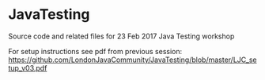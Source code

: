 # JavaTesting
Source code and related files for 23 Feb 2017 Java Testing workshop

For setup instructions see pdf from previous session: https://github.com/LondonJavaCommunity/JavaTesting/blob/master/LJC_setup_v03.pdf
